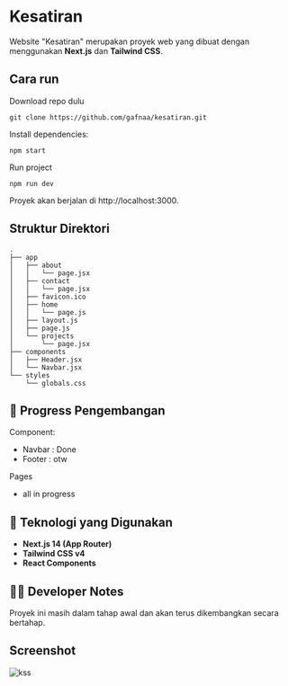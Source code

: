 # Kesatiran

Website "Kesatiran" merupakan proyek web yang dibuat dengan menggunakan **Next.js** dan **Tailwind CSS**.

## Cara run

Download repo dulu
```
git clone https://github.com/gafnaa/kesatiran.git
```

Install dependencies:
```
npm start
```

Run project
```
npm run dev
```
Proyek akan berjalan di http://localhost:3000.

## Struktur Direktori

```
.
├── app
│   ├── about
│   │   └── page.jsx
│   ├── contact
│   │   └── page.jsx
│   ├── favicon.ico
│   ├── home
│   │   └── page.js
│   ├── layout.js
│   ├── page.js
│   └── projects
│       └── page.jsx
├── components
│   ├── Header.jsx
│   └── Navbar.jsx
└── styles
    └── globals.css
```

## 🚧 Progress Pengembangan

Component:
- Navbar : Done
- Footer : otw

Pages
- all in progress

## 📁 Teknologi yang Digunakan
- **Next.js 14 (App Router)**
- **Tailwind CSS v4**
- **React Components**


## 🧑‍💻 Developer Notes

Proyek ini masih dalam tahap awal dan akan terus dikembangkan secara bertahap.

## Screenshot
![kss](https://i.imgur.com/2qtfyY6.png)

